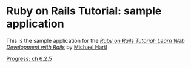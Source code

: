 # Ruby on Rails Tutorial: sample application

This is the sample application for the
[*Ruby on Rails Tutorial:
Learn Web Development with Rails*](http://www.railstutorial.org/)
by [Michael Hartl](http://www.michaelhartl.com/)

[Progress: ch 6.2.5](https://www.railstutorial.org/book/log_in_log_out#sec-testing_layout_changes)

